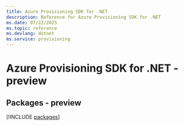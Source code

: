```yaml
---
title: Azure Provisioning SDK for .NET
description: Reference for Azure Provisioning SDK for .NET
ms.date: 07/22/2025
ms.topic: reference
ms.devlang: dotnet
ms.service: provisioning
---
```

# Azure Provisioning SDK for .NET - preview
## Packages - preview
[!INCLUDE [packages](provisioning-index.md)]